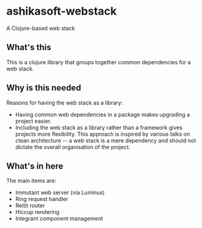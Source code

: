 # ashikasoft-webstack
A Clojure-based web stack

## What's this
This is a clojure library that groups together common dependencies for a web stack.

## Why is this needed
Reasons for having the web stack as a library:
* Having common web dependencies in a package makes upgrading a project easier.
* Including the web stack as a library rather than a framework gives projects more flexibility. This approach is inspired by various talks on clean architecture -- a web stack is a mere dependency and should not dictate the overall organisation of the project.


## What's in here
The main items are:
* Immutant web server (via Luminus)
* Ring request handler
* Reitit router
* Hiccup rendering
* Integrant component management

